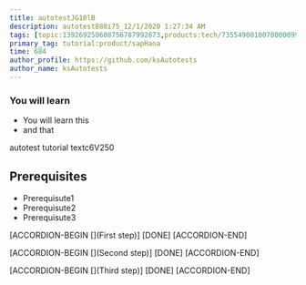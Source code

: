 ```yaml
---
title: autotestJG10lB
description: autotest888i75_12/1/2020 1:27:34 AM
tags: [topic:139269250608756787992873,products:tech/73554900100700000996,tutorial:experience/advanced]
primary_tag: tutorial:product/sapHana
time: 684
author_profile: https://github.com/ksAutotests
author_name: ksAutotests
---
```

### You will learn
- You will learn this
- and that

autotest tutorial textc6V250

## Prerequisites
- Prerequisute1
- Prerequisute2
- Prerequisute3

[ACCORDION-BEGIN [](First step)]
[DONE]
[ACCORDION-END]

[ACCORDION-BEGIN [](Second step)]
[DONE]
[ACCORDION-END]

[ACCORDION-BEGIN [](Third step)]
[DONE]
[ACCORDION-END]

